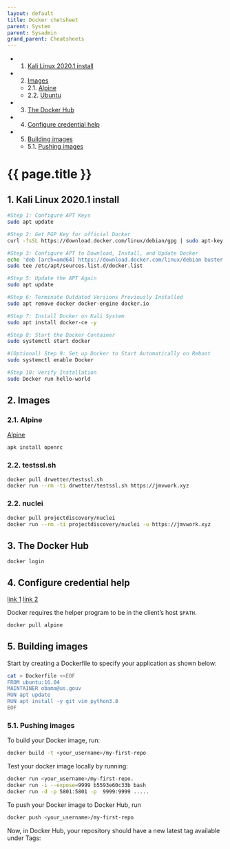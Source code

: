 ```yaml
---
layout: default
title: Docker chetsheet
parent: System
parent: Sysadmin
grand_parent: Cheatsheets
---
```


<!-- vscode-markdown-toc -->
* 1. [Kali Linux 2020.1 install](#KaliLinux2020.1install)
* 2. [Images](#Images)
	* 2.1. [Alpine](#Alpine)
	* 2.2. [Ubuntu](#Ubuntu)
* 3. [The Docker Hub](#TheDockerHub)
* 4. [Configure credential help](#Configurecredentialhelp)
* 5. [Building images](#Buildingimages)
	* 5.1. [Pushing images](#Pushingimages)

<!-- vscode-markdown-toc-config
	numbering=true
	autoSave=true
	/vscode-markdown-toc-config -->
<!-- /vscode-markdown-toc -->

# {{ page.title }}

##  1. <a name='KaliLinux2020.1install'></a>Kali Linux 2020.1 install

```bash
#Step 1: Configure APT Keys
sudo apt update

#Step 2: Get PGP Key for official Docker
curl -fsSL https://download.docker.com/linux/debian/gpg | sudo apt-key add -

#Step 3: Configure APT to Download, Install, and Update Docker
echo 'deb [arch=amd64] https://download.docker.com/linux/debian buster stable' |
sudo tee /etc/apt/sources.list.d/docker.list

#Step 5: Update the APT Again
sudo apt update

#Step 6: Terminate Outdated Versions Previously Installed
sudo apt remove docker docker-engine docker.io

#Step 7: Install Docker on Kali System
sudo apt install docker-ce -y

#Step 8: Start the Docker Container
sudo systemctl start docker

#(Optional) Step 9: Set up Docker to Start Automatically on Reboot
sudo systemctl enable Docker

#Step 10: Verify Installation
sudo Docker run hello-world
```

##  2. <a name='Images'></a>Images

###  2.1. <a name='Alpine'></a>Alpine

[Alpine](https://wiki.alpinelinux.org/wiki/Alpine_Linux_Init_System)

```sh
apk install openrc
```
###  2.2. <a name='testssl.sh'></a>testssl.sh

```sh
docker pull drwetter/testssl.sh
docker run --rm -ti drwetter/testssl.sh https://jmvwork.xyz
```

###  2.2. <a name='nuclei'></a>nuclei

```sh
docker pull projectdiscovery/nuclei
docker run --rm -ti projectdiscovery/nuclei -u https://jmvwork.xyz 
```
##  3. <a name='TheDockerHub'></a>The Docker Hub

```
docker login
```

##  4. <a name='Configurecredentialhelp'></a>Configure credential help

[link 1](https://github.com/docker/docker-credential-helpers/)
[link 2](https://docs.docker.com/engine/reference/commandline/login/#credentials-store)

Docker requires the helper program to be in the client’s host `$PATH`.

```sh
docker pull alpine
```

##  5. <a name='Buildingimages'></a>Building images

Start by creating a Dockerfile to specify your application as shown below:

```sh
cat > Dockerfile <<EOF
FROM ubuntu:16.04
MAINTAINER obama@us.gouv
RUN apt update
RUN apt install -y git vim python3.8
EOF
```

###  5.1. <a name='Pushingimages'></a>Pushing images

To build your Docker image, run:

```sh
docker build -t <your_username>/my-first-repo 
```

Test your docker image locally by running:
```sh
docker run <your_username>/my-first-repo.
docker run -i --expose=9999 b5593e60c33b bash
docker run -d -p 5801:5801 -p  9999:9999 .....
```

To push your Docker image to Docker Hub, run 
```sh
docker push <your_username>/my-first-repo 
```

Now, in Docker Hub, your repository should have a new latest tag available under Tags:
